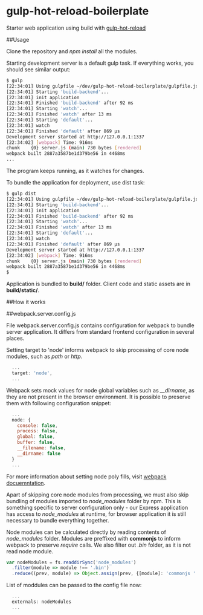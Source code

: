 # gulp-hot-reload-boilerplate

Starter web application using build with [gulp-hot-reload](https://github.com/getjs/gulp-hot-reload)

##Usage

Clone the repository and *npm install* all the modules.

Starting development server is a default gulp task. If everything works, you should see similar output:

```bash
$ gulp
[22:34:01] Using gulpfile ~/dev/gulp-hot-reload-boilerplate/gulpfile.js
[22:34:01] Starting 'build-backend'...
[22:34:01] init application
[22:34:01] Finished 'build-backend' after 92 ms
[22:34:01] Starting 'watch'...
[22:34:01] Finished 'watch' after 13 ms
[22:34:01] Starting 'default'...
[22:34:01] watch
[22:34:01] Finished 'default' after 869 μs
Development server started at http://127.0.0.1:1337
[22:34:02] [webpack] Time: 916ms
chunk    {0} server.js (main) 730 bytes [rendered]
webpack built 2887a3587be1d379be56 in 4468ms
...
```
The program keeps running, as it watches for changes.

To bundle the application for deployment, use dist task:

```bash
$ gulp dist
[22:34:01] Using gulpfile ~/dev/gulp-hot-reload-boilerplate/gulpfile.js
[22:34:01] Starting 'build-backend'...
[22:34:01] init application
[22:34:01] Finished 'build-backend' after 92 ms
[22:34:01] Starting 'watch'...
[22:34:01] Finished 'watch' after 13 ms
[22:34:01] Starting 'default'...
[22:34:01] watch
[22:34:01] Finished 'default' after 869 μs
Development server started at http://127.0.0.1:1337
[22:34:02] [webpack] Time: 916ms
chunk    {0} server.js (main) 730 bytes [rendered]
webpack built 2887a3587be1d379be56 in 4468ms
$
```

Application is bundled to **build/** folder. Client code and static assets are in **build/static/**.

##How it works



##webpack.server.config.js

File webpack.server.config.js contains configuration for webpack to bundle server application. It differs from standard frontend configuration in several places.

Setting target to 'node' informs webpack to skip processing of core node modules, such as *path* or *http*.
```javascript
  ...
  target: 'node',
  ...
```

Webpack sets mock values for node global variables such as *__dirname*, as they are not present in the browser environment. It is possible to preserve them with following configuration snippet:
```javascript
  ...
  node: {
    console: false,
    process: false,
    global: false,
    buffer: false,
    __filename: false,
    __dirname: false
  }
  ...
```
For more information about setting node poly fills, visit [webpack docuemntation](http://webpack.github.io/docs/configuration.html#node).

Apart of skipping core node modules from processing, we must also skip bundling of modules imported to *node_modules* folder by npm. This is something specific to server configuration only - our Express application has access to *node_modules* at runtime, for browser application it is still necessary to bundle everything together.

Node modules can be calculated directly by reading contents of *node_modules* folder. Modules are preffixed with __commonjs__ to inform webpack to preserve *require* calls. We also filter out *.bin* folder, as it is not read node module.
```javascript
var nodeModules = fs.readdirSync('node_modules')
  .filter(module => module !== '.bin')
  .reduce((prev, module) => Object.assign(prev, {[module]: 'commonjs ' + module}), {})
```

List of moddules can be passed to the config file now:
```javascript
  ...
  externals: nodeModules
  ...
```


